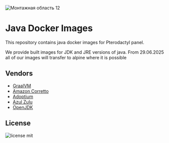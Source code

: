 ![Монтажная область 12](https://github.com/vovamod/java-docker-images/assets/61664874/4d523ea9-6fe1-4591-88f3-289f336560a9)
# Java Docker Images
This repository contains java docker images for Pterodactyl panel.

We provide built images for JDK and JRE versions of java.
From 29.06.2025 all of our images will transfer to alpine where it is possible

## Vendors
- [GraalVM](https://github.com/vovamod/java-docker-images/blob/main/GraalVM/README.MD)
- [Amazon Corretto](https://github.com/vovamod/java-docker-images/blob/main/Amazon%20Corretto/README.MD)
- [Adoptium](https://github.com/vovamod/java-docker-images/blob/main/Adoptium/README.MD)
- [Azul Zulu](https://github.com/vovamod/java-docker-images/blob/main/Azul%20Zulu/README.MD)
- [OpenJDK](https://github.com/vovamod/java-docker-images/blob/main/OpenJDK/README.MD)

## License
![license mit](https://img.shields.io/badge/license-MIT-green)